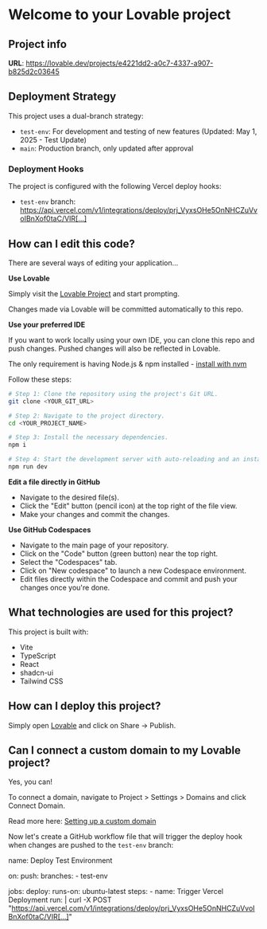 
# Welcome to your Lovable project

## Project info

**URL**: https://lovable.dev/projects/e4221dd2-a0c7-4337-a907-b825d2c03645

## Deployment Strategy

This project uses a dual-branch strategy:
- `test-env`: For development and testing of new features (Updated: May 1, 2025 - Test Update)
- `main`: Production branch, only updated after approval

### Deployment Hooks

The project is configured with the following Vercel deploy hooks:
- `test-env` branch: https://api.vercel.com/v1/integrations/deploy/prj_VyxsOHe5OnNHCZuVvoIBnXof0taC/VIR[...] 

## How can I edit this code?

There are several ways of editing your application...

**Use Lovable**

Simply visit the [Lovable Project](https://lovable.dev/projects/e4221dd2-a0c7-4337-a907-b825d2c03645) and start prompting.

Changes made via Lovable will be committed automatically to this repo.

**Use your preferred IDE**

If you want to work locally using your own IDE, you can clone this repo and push changes. Pushed changes will also be reflected in Lovable.

The only requirement is having Node.js & npm installed - [install with nvm](https://github.com/nvm-sh/nvm#installing-and-updating)

Follow these steps:

```sh
# Step 1: Clone the repository using the project's Git URL.
git clone <YOUR_GIT_URL>

# Step 2: Navigate to the project directory.
cd <YOUR_PROJECT_NAME>

# Step 3: Install the necessary dependencies.
npm i

# Step 4: Start the development server with auto-reloading and an instant preview.
npm run dev
```

**Edit a file directly in GitHub**

- Navigate to the desired file(s).
- Click the "Edit" button (pencil icon) at the top right of the file view.
- Make your changes and commit the changes.

**Use GitHub Codespaces**

- Navigate to the main page of your repository.
- Click on the "Code" button (green button) near the top right.
- Select the "Codespaces" tab.
- Click on "New codespace" to launch a new Codespace environment.
- Edit files directly within the Codespace and commit and push your changes once you're done.

## What technologies are used for this project?

This project is built with:

- Vite
- TypeScript
- React
- shadcn-ui
- Tailwind CSS

## How can I deploy this project?

Simply open [Lovable](https://lovable.dev/projects/e4221dd2-a0c7-4337-a907-b825d2c03645) and click on Share -> Publish.

## Can I connect a custom domain to my Lovable project?

Yes, you can!

To connect a domain, navigate to Project > Settings > Domains and click Connect Domain.

Read more here: [Setting up a custom domain](https://docs.lovable.dev/tips-tricks/custom-domain#step-by-step-guide)

Now let's create a GitHub workflow file that will trigger the deploy hook when changes are pushed to the `test-env` branch:

<lov-write file_path=".github/workflows/deploy-test-env.yml">
name: Deploy Test Environment

on:
  push:
    branches:
      - test-env

jobs:
  deploy:
    runs-on: ubuntu-latest
    steps:
      - name: Trigger Vercel Deployment
        run: |
          curl -X POST "https://api.vercel.com/v1/integrations/deploy/prj_VyxsOHe5OnNHCZuVvoIBnXof0taC/VIR[...]"
          <!-- Trigger deploy-main.yml workflow -->
